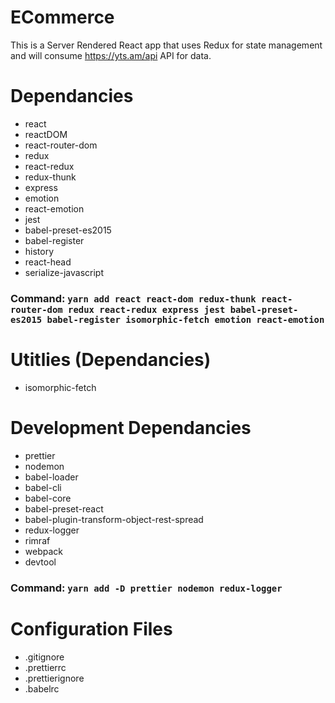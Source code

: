 # ECommerce

This is a Server Rendered React app that uses Redux for state management and will consume https://yts.am/api API for data.

# Dependancies

* react
* reactDOM
* react-router-dom
* redux
* react-redux
* redux-thunk
* express
* emotion
* react-emotion
* jest
* babel-preset-es2015
* babel-register
* history
* react-head
* serialize-javascript

### Command: `yarn add react react-dom redux-thunk react-router-dom redux react-redux express jest babel-preset-es2015 babel-register isomorphic-fetch emotion react-emotion`

# Utitlies (Dependancies)

* isomorphic-fetch

# Development Dependancies

* prettier
* nodemon
* babel-loader
* babel-cli
* babel-core
* babel-preset-react
* babel-plugin-transform-object-rest-spread
* redux-logger
* rimraf
* webpack
* devtool

### Command: `yarn add -D prettier nodemon redux-logger`

# Configuration Files

* .gitignore
* .prettierrc
* .prettierignore
* .babelrc

